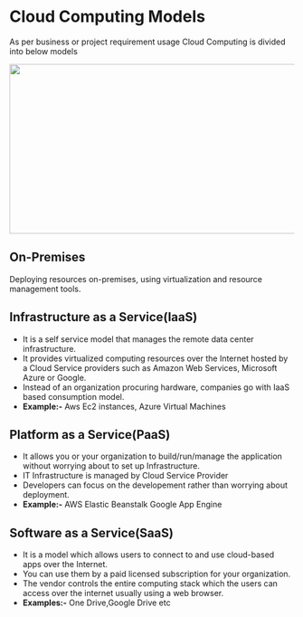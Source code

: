 # Cloud Computing Models
As per business or project requirement usage Cloud Computing is divided into below models

<img src="https://github.com/kmitsolution/AWS/blob/main/Certifications/Solution_Associate_Architect/images/CloudModels.jpg" width=700 height=300 />

## On-Premises
   Deploying resources on-premises, using virtualization and resource management tools.
## Infrastructure as a Service(IaaS)
 <ul>
    <li>It is a self service model that manages the remote data center infrastructure.</li>
    <li>It provides virtualized computing resources over the Internet hosted by a Cloud Service providers such as Amazon Web Services, Microsoft Azure or Google.</li>
    <li>Instead of an organization procuring  hardware, companies go with IaaS based consumption model. </li>
  <li> <b>Example:-</b> Aws Ec2 instances, Azure Virtual Machines </li>
</ul>  

## Platform as a Service(PaaS)
<ul>
    <li>It allows you or your organization to build/run/manage the application without worrying about to set up Infrastructure.</li>
    <li>IT Infrastructure is managed by Cloud Service Provider</li>
    <li>Developers can focus on the developement rather than worrying about deployment.</li>
  <li><b>Example:-</b> AWS Elastic Beanstalk Google App Engine
</ul>  

## Software as a Service(SaaS)
<ul>
    <li>It is a model which allows users to connect to and use cloud-based apps over the Internet.</li>
    <li>You can use them by a paid licensed subscription for your organization.</li>
    <li>The vendor controls the entire computing stack which the users can access over the internet usually using a web browser.</li>
    <li><b>Examples:-</b> One Drive,Google Drive etc</li>
</ul>
